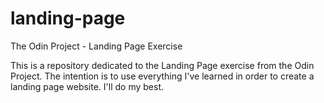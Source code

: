 # landing-page
The Odin Project - Landing Page Exercise

This is a repository dedicated to the Landing Page exercise from the Odin Project. The intention is to 
use everything I've learned in order to create a landing page website. I'll do my best. 
